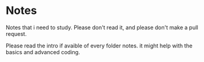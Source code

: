# Notes
Notes that i need to study.
Please don't read it,
and please don't make a pull request.

Please read the intro if avaible of every folder notes. it might help with the basics and advanced coding.
